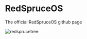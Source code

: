 # RedSpruceOS
The official RedSpruceOS github page

![redsprucetree](https://github.com/citizen321/RedSpruceOS/assets/104372746/4debbd47-1785-473b-ae78-a3c520de2df9)

